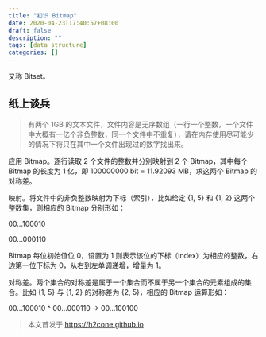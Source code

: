 ```yaml
---
title: "初识 Bitmap"
date: 2020-04-23T17:40:57+08:00
draft: false
description: ""
tags: [data structure]
categories: []
---
```


又称 Bitset。

<!--more-->

## 纸上谈兵

> 有两个 1GB 的文本文件，文件内容是无序数组（一行一个整数，一个文件中大概有一亿个非负整数，同一个文件中不重复），请在内存使用尽可能少的情况下将只在其中一个文件出现过的数字找出来。

应用 Bitmap。逐行读取 2 个文件的整数并分别映射到 2 个 Bitmap，其中每个 Bitmap 的长度为 1 亿，即 100000000 bit = 11.92093 MB，求这两个 Bitmap 的对称差。

映射。将文件中的非负整数映射为下标（索引），比如给定 {1, 5} 和 {1, 2} 这两个整数集，则相应的 Bitmap 分别形如：

00...100010

00...000110

Bitmap 每位初始值位 0，设置为 1 则表示该位的下标（index）为相应的整数，右边第一位下标为 0，从右到左单调递增，增量为 1。

对称差。两个集合的对称差是属于一个集合而不属于另一个集合的元素组成的集合。比如 {1, 5} 与 {1, 2} 的对称差为 {2, 5}，相应的 Bitmap 运算形如：

00...100010 ^ 00...000110 -> 00...100100

> 本文首发于 https://h2cone.github.io
